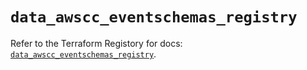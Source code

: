 # `data_awscc_eventschemas_registry`

Refer to the Terraform Registory for docs: [`data_awscc_eventschemas_registry`](https://registry.terraform.io/providers/hashicorp/awscc/0.70.0/docs/data-sources/eventschemas_registry).
